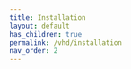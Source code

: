```yaml
---
title: Installation
layout: default
has_children: true
permalink: /vhd/installation
nav_order: 2
---
```



